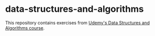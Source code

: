 # data-structures-and-algorithms

This repository contains exercises from [Udemy's Data Structures and Algorithms course](https://www.udemy.com/course/master-the-coding-interview-data-structures-algorithms/).
